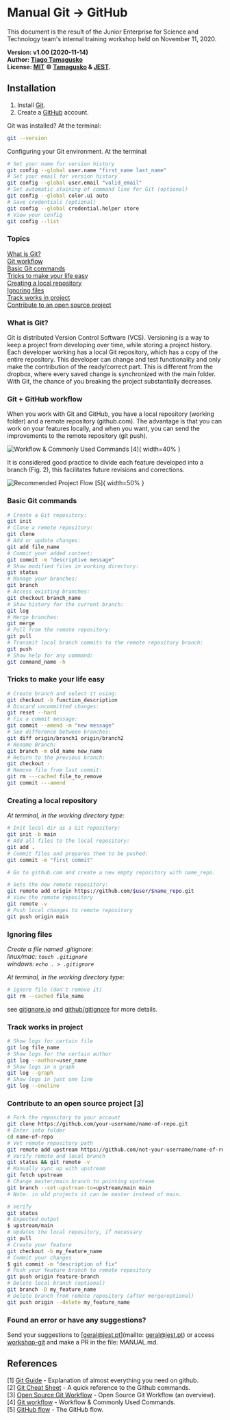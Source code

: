 # Manual Git &#8594; GitHub

This document is the result of the Junior Enterprise for Science and Technology team's internal training workshop held on November 11, 2020.

**Version: v1.00 (2020-11-14)**  
**Author:  [Tiago Tamagusko](https://github.com/tamagusko)**  
**License: [MIT](https://raw.githubusercontent.com/tamagusko/workshop-git/master/LICENSE) © [Tamagusko](https://github.com/tamagusko) & [JEST](https://jest.pt).**

## Installation

1. Install [Git](https://github.com/git-guides/install-git).
1. Create a [GitHub](https://docs.github.com/en/free-pro-team@latest/github/getting-started-with-github/signing-up-for-github) account.

Git was installed? At the terminal:

```bash
git --version
```

Configuring your Git environment. At the terminal:

```bash
# Set your name for version history
git config --global user.name "first_name last_name"
# Set your email for version history
git config --global user.email "valid_email"
# Set automatic staining of command line for Git (optional)
git config --global color.ui auto
# Save credentials (optional)
git config --global credential.helper store
# View your config
git config --list
```

### Topics

[What is Git?](#what-is-git)  
[Git workflow](#git-github-workflow)  
[Basic Git commands](#basic-git-commands)  
[Tricks to make your life easy](#tricks-to-make-your-life-easy)  
[Creating a local repository](#creating-a-local-repository)  
[Ignoring files](#ignoring-files)  
[Track works in project](#track-works-in-project)  
[Contribute to an open source project](#contribute-to-an-open-source-project-3)  

### What is Git?

Git is distributed Version Control Software (VCS). Versioning is a way to keep a project from developing over time, while storing a project history. Each developer working has a local Git repository, which has a copy of the entire repository. This developer can change and test functionality and only make the contribution of the ready/correct part. This is different from the dropbox, where every saved change is synchronized with the main folder. With Git, the chance of you breaking the project substantially decreases.

### Git + GitHub workflow

When you work with Git and GitHub, you have a local repository (working folder) and a remote repository (github.com). The advantage is that you can work on your features locally, and when you want, you can send the improvements to the remote repository (git push).
  
![Workflow & Commonly Used Commands [4]](fig/gitFlow.jpg){ width=40% }

It is considered good practice to divide each feature developed into a branch (Fig. 2), this facilitates future revisions and corrections.

![Recommended Project Flow [5]](fig/gitWorkflow.png){ width=50% }

### Basic Git commands

```bash
# Create a Git repository:
git init  
# Clone a remote repository:
git clone
# Add or update changes:
git add file_name
# Commit your added content:
git commit -m "descriptive message"
# Show modified files in working directory:
git status
# Manage your branches:  
git branch
# Access existing branches:
git checkout branch_name
# Show history for the current branch:
git log
# Merge branches:
git merge
# Pull from the remote repository:
git pull
# Transmit local branch commits to the remote repository branch:  
git push
# Show help for any command:
git command_name -h
```

### Tricks to make your life easy

```bash
# Create branch and select it using:  
git checkout -b function_description  
# Discard uncommitted changes:
git reset --hard
# Fix a commit message:  
git commit --amend -m "new message"
# See difference between branches:  
git diff origin/branch1 origin/branch2
# Rename Branch:  
git branch -m old_name new_name
# Return to the previous branch:  
git checkout -
# Remove file from last commit:
git rm ---cached file_to_remove
git commit ---amend
```

### Creating a local repository

*At terminal, in the working directory type:*

```bash
# Init local dir as a Git repository:  
git init -b main
# Add all files to the local repository:
git add .
# Commit files and prepares them to be pushed:  
git commit -m "first commit"  

# Go to github.com and create a new empty repository with name_repo.

# Sets the new remote repository:  
git remote add origin https://github.com/$user/$name_repo.git  
# View the remote repository
git remote -v
# Push local changes to remote repository
git push origin main
```

### Ignoring files

*Create a file named .gitignore:*  
*linux/mac: `touch .gitignore`  
windows: `echo . > .gitignore`*  

*At terminal, in the working directory type:*

```bash
# ignore file (don't remove it)
git rm --cached file_name
```

see [gitignore.io](https://www.gitignore.io/) and [github/gitignore](https://github.com/github/gitignore) for more details.

### Track works in project

```bash
# Show logs for certain file
git log file_name
# Show logs for the certain author
git log --author=user_name
# Show logs in a graph
git log --graph
# Show logs in just one line
git log --oneline
```

### Contribute to an open source project [[3]](https://dev.to/adamreidelbach/open-source-git-workflow-an-overview-2oo2)

```bash
# Fork the repository to your account
git clone https://github.com/your-username/name-of-repo.git  
# Enter into folder
cd name-of-repo
# Vet remote repository path
git remote add upstream https://github.com/not-your-username/name-of-repo.git
# Verify remote and local branch
git status && git remote -v
# Manually sync up with upstream
git fetch upstream
# Change master/main branch to pointing upstream
git branch --set-upstream-to=upstream/main main
# Note: in old projects it can be master instead of main.

# Verify
git status
# Expected output
$ upstream/main
# Updates the local repository, if necessary
git pull  
# Create your feature
git checkout -b my_feature_name
# Commit your changes
$ git commit -m "description of fix"
# Push your feature branch to remote repository
git push origin feature-branch  
# Delete local branch (optional)
git branch -D my_feature_name
# Delete branch from remote repository (after merge/optional)
git push origin --delete my_feature_name
```

### Found an error or have any suggestions?

Send your suggestions to [geral@jest.pt](mailto: geral@jest.pt) or access [workshop-git](https://github.com/tamagusko/workshop-git) and make a PR in the file: MANUAL.md.

## References

[1] [Git Guide](https://github.com/git-guides/) - Explanation of almost everything you need on github.  
[2] [Git Cheat Sheet](https://education.github.com/git-cheat-sheet-education.pdf) - A quick reference to the Github commands.  
[3] [Open Source Git Workflow](https://dev.to/adamreidelbach/open-source-git-workflow-an-overview-2oo2) - Open Source Git Workflow (an overview).  
[4] [Git workflow](https://dev.to/mollynem/git-github--workflow-fundamentals-5496) - Workflow & Commonly Used Commands.  
[5] [GitHub flow](https://github.com/SvanBoxel/release-based-workflow/issues/1) - The GitHub flow.
